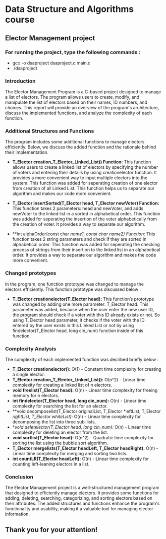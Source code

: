 # Data Structure and Algorithms course
## Elector Management project

### For running the project, type the following commands : 
* gcc -o dsaproject dsaproject.c main.c
* ./dsaproject

### Introduction
The Elector Management Program is a C-based project designed to manage a list of electors. The program allows users to create, modify, and manipulate the list of electors based on their names, ID numbers, and choices. This report will provide an overview of the program's architecture, discuss the implemented functions, and analyze the complexity of each function.

### Additional Structures and Functions
The program includes some additional functions to manage electors efficiently. Below, we discuss the added function and the rationale behind their implementation.

* **T_Elector creation_T_Elector_Linked_List() Function:**
This function allows users to create a linked list of electors by specifying the number of voters and entering their details by using creationelector function. It provides a more convenient way to input multiple electors into the system. This function was added for seperating creation of one elector from creation of all Linked List. This function helps us to separate our algorithm and makes our code more convenient.

* **T_Elector insertSorted(T_Elector head, T_Elector newVoter) Function:**
This function takes 2 parameters: head and newVoter, and adds newVoter to the linked list in a sorted in alphabetical order. This function was added for seperating the insertion of the voter alphabetically from the creation of voter. It provides a way to separate our algorithm.

* **int alphaOrder(const char *name1, const char *name2) Function:**
This function takes 2 string parameters and check if they are sorted in alphabetical order. This function was added for seperating the checking process of strings from their insertion to the linked list in an alphabetical order.  It provides a way to separate our algorithm and makes the code more convenient.

### Changed prototypes
In the program, one function prototype was changed to manage the electors efficiently. This function prototype was discussed below : 

* **T_Elector creationelector(T_Elector head):**
This function’s prototype was changed by adding one more parameter: T_Elector head. This parameter was added, because when the user enter the new user ID, the program should check if a voter with this ID already exists or not. So using T_Elector head parameter, it checks if the voter with the ID entered by the user exists in this Linked List or not by using findelector(T_Elector head, long cin_num) function inside of this function.  

### Complexity Analysis
The complexity of each implemented function was decribed briefly below : 

* **T_Elector creationelector():**  O(1) - Constant time complexity for creating a single elector.
* **T_Elector creation_T_Elector_Linked_List():** O(n^2) - Linear time complexity for creating a linked list of n electors.
* **void freelist(T_Elector head):** O(n) - Linear time complexity for freeing memory for n electors.
* **int findelector(T_Elector head, long cin_num):** O(n) - Linear time complexity for searching the list for an elector.
* **void decomposelist(T_Elector originalList, T_Elector *leftList, T_Elector *rightList, T_Elector *whiteList):** O(n) - Linear time complexity for decomposing the list into three sub-lists.
* **void deletelector(T_Elector *head, long cin_num):** O(n) - Linear time complexity for deleting an elector from the list.
* **void sortlist(T_Elector head):** O(n^2) - Quadratic time complexity for sorting the list using the bubble sort algorithm.
* **T_Elector mergelists(T_Elector headLeft, T_Elector headRight):** O(n) - Linear time complexity for merging and sorting two lists.
* **int countLR(T_Elector headLeft):** O(n) - Linear time complexity for counting left-leaning electors in a list.

### Conclusion 
The Elector Management project is a well-structured management program that designed to efficiently manage electors. It provides some functions for adding, deleting, searching, categorizing, and sorting electors based on their attributes. The added structures and functions enhance the program's functionality and usability, making it a valuable tool for managing elector information.

## Thank you for your attention!

